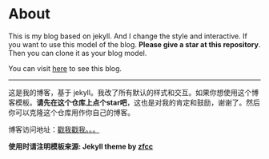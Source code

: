 # About


This is my blog based on jekyll. And I change the style and interactive. If you want to use this model of the blog. **Please give a star at this repository**. Then you can clone it as your blog model.

You can visit [here](https://zfcc.github.io/ZFC/) to see this blog.

---

这是我的博客，基于 jekyll。我改了所有默认的样式和交互。如果你想使用这个博客模板。**请先在这个仓库上点个star吧**，这也是对我的肯定和鼓励，谢谢了。然后你可以克隆这个仓库用作你自己的博客。

博客访问地址：[戳我戳我。。。](https://zfcc.github.io/ZFC/)

**使用时请注明模板来源:  Jekyll theme by [zfcc](https://github.com/Gaohaoyang/gaohaoyang.github.io)**

<!--

-->


